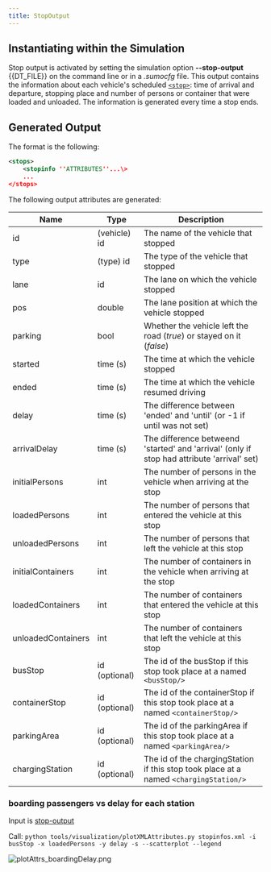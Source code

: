 ```yaml
---
title: StopOutput
---
```


## Instantiating within the Simulation

Stop output is activated by setting the simulation option **--stop-output** {{DT_FILE}} on the
command line or in a *.sumocfg* file. This output contains the
information about each vehicle's scheduled
[`<stop>`](../../Definition_of_Vehicles,_Vehicle_Types,_and_Routes.md#stops):
time of arrival and departure, stopping place and number of persons or
container that were loaded and unloaded. The information is generated
every time a stop ends.

## Generated Output

The format is the following:

```xml
<stops>
    <stopinfo ''ATTRIBUTES''...\>
    ...
</stops>
```

The following output attributes are generated:

| Name               | Type          | Description                                                          |
| ------------------ | ------------- | -------------------------------------------------------------------- |
| id                 | (vehicle) id  | The name of the vehicle that stopped                                 |
| type               | (type) id     | The type of the vehicle that stopped                                 |
| lane               | id            | The lane on which the vehicle stopped                                |
| pos                | double        | The lane position at which the vehicle stopped                       |
| parking            | bool          | Whether the vehicle left the road (*true*) or stayed on it (*false*) |
| started            | time (s)      | The time at which the vehicle stopped                                |
| ended              | time (s)      | The time at which the vehicle resumed driving                        |
| delay              | time (s)      | The difference between 'ended' and 'until' (or -1 if until was not set) |
| arrivalDelay       | time (s)      | The difference betweend 'started' and 'arrival' (only if stop had attribute 'arrival' set) |
| initialPersons     | int           | The number of persons in the vehicle when arriving at the stop       |
| loadedPersons      | int           | The number of persons that entered the vehicle at this stop          |
| unloadedPersons    | int           | The number of persons that left the vehicle at this stop             |
| initialContainers  | int           | The number of containers in the vehicle when arriving at the stop    |
| loadedContainers   | int           | The number of containers that entered the vehicle at this stop       |
| unloadedContainers | int           | The number of containers that left the vehicle at this stop          |
| busStop            | id (optional) | The id of the busStop if this stop took place at a named `<busStop/>`|
| containerStop      | id (optional) | The id of the containerStop if this stop took place at a named `<containerStop/>` |
| parkingArea        | id (optional) | The id of the parkingArea if this stop took place at a named  `<parkingArea/>`    |
| chargingStation    | id (optional) | The id of the chargingStation if this stop took place at a named `<chargingStation/>`  |

### boarding passengers vs delay for each station

Input is [stop-output](../Simulation/Output/StopOutput.md)

Call: `python tools/visualization/plotXMLAttributes.py stopinfos.xml -i busStop -x loadedPersons -y delay -s --scatterplot --legend`

![plotAttrs_boardingDelay.png](../images/plotAttrs_boardingDelay.png "plotAttrs_boardingDelay.png")
